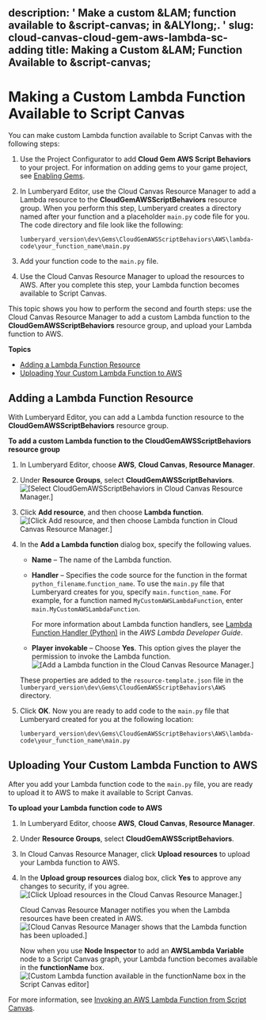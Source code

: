 description: ' Make a custom &LAM; function available to &script-canvas; in &ALYlong;. '
slug: cloud-canvas-cloud-gem-aws-lambda-sc-adding
title: Making a Custom &LAM; Function Available to &script-canvas;
---
# Making a Custom Lambda Function Available to Script Canvas<a name="cloud-canvas-cloud-gem-aws-lambda-sc-adding"></a>

You can make custom Lambda function available to Script Canvas with the following steps:

1. Use the Project Configurator to add **Cloud Gem AWS Script Behaviors** to your project\. For information on adding gems to your game project, see [Enabling Gems](gems-system-using-project-configurator.md)\.

1. In Lumberyard Editor, use the Cloud Canvas Resource Manager to add a Lambda resource to the **CloudGemAWSScriptBehaviors** resource group\. When you perform this step, Lumberyard creates a directory named after your function and a placeholder `main.py` code file for you\. The code directory and file look like the following:

   ```
   lumberyard_version\dev\Gems\CloudGemAWSScriptBehaviors\AWS\lambda-code\your_function_name\main.py
   ```

1. Add your function code to the `main.py` file\.

1. Use the Cloud Canvas Resource Manager to upload the resources to AWS\. After you complete this step, your Lambda function becomes available to Script Canvas\.

This topic shows you how to perform the second and fourth steps: use the Cloud Canvas Resource Manager to add a custom Lambda function to the **CloudGemAWSScriptBehaviors** resource group, and upload your Lambda function to AWS\.

**Topics**
+ [Adding a Lambda Function Resource](#cloud-canvas-cloud-gem-aws-lambda-sc-adding-to-resource-group)
+ [Uploading Your Custom Lambda Function to AWS](#cloud-canvas-cloud-gem-aws-lambda-sc-adding-uploading)

## Adding a Lambda Function Resource<a name="cloud-canvas-cloud-gem-aws-lambda-sc-adding-to-resource-group"></a>

With Lumberyard Editor, you can add a Lambda function resource to the **CloudGemAWSScriptBehaviors** resource group\.

**To add a custom Lambda function to the CloudGemAWSScriptBehaviors resource group**

1. In Lumberyard Editor, choose **AWS**, **Cloud Canvas**, **Resource Manager**\.

1. Under **Resource Groups**, select **CloudGemAWSScriptBehaviors**\.  
![\[Select CloudGemAWSScriptBehaviors in Cloud Canvas Resource Manager.\]](/images/cloud_canvas/cloud-canvas-cloud-gem-aws-lambda-sc-adding-1.png)

1. Click **Add resource**, and then choose **Lambda function**\.  
![\[Click Add resource, and then choose Lambda function in Cloud Canvas Resource Manager.\]](/images/cloud_canvas/cloud-canvas-cloud-gem-aws-lambda-sc-adding-2.png)

1. In the **Add a Lambda function** dialog box, specify the following values\.
   + **Name** – The name of the Lambda function\.
   + **Handler** – Specifies the code source for the function in the format `python_filename`\.`function_name`\. To use the `main.py` file that Lumberyard creates for you, specify `main.function_name`\. For example, for a function named `MyCustomAWSLambdaFunction`, enter `main.MyCustomAWSLambdaFunction`\.

      For more information about Lambda function handlers, see [Lambda Function Handler \(Python\)](https://docs.aws.amazon.com/lambda/latest/dg/python-programming-model-handler-types.html) in the *AWS Lambda Developer Guide*\.
   + **Player invokable** – Choose **Yes**\. This option gives the player the permission to invoke the Lambda function\.  
![\[Add a Lambda function in the Cloud Canvas Resource Manager.\]](/images/cloud_canvas/cloud-canvas-cloud-gem-aws-lambda-sc-adding-3.png)

   These properties are added to the `resource-template.json` file in the `lumberyard_version\dev\Gems\CloudGemAWSScriptBehaviors\AWS` directory\.

1. Click **OK**\. Now you are ready to add code to the `main.py` file that Lumberyard created for you at the following location:

   ```
   lumberyard_version\dev\Gems\CloudGemAWSScriptBehaviors\AWS\lambda-code\your_function_name\main.py
   ```

## Uploading Your Custom Lambda Function to AWS<a name="cloud-canvas-cloud-gem-aws-lambda-sc-adding-uploading"></a>

After you add your Lambda function code to the `main.py` file, you are ready to upload it to AWS to make it available to Script Canvas\.

**To upload your Lambda function code to AWS**

1. In Lumberyard Editor, choose **AWS**, **Cloud Canvas**, **Resource Manager**\.

1. Under **Resource Groups**, select **CloudGemAWSScriptBehaviors**\.

1. In Cloud Canvas Resource Manager, click **Upload resources** to upload your Lambda function to AWS\.

1. In the **Upload group resources** dialog box, click **Yes** to approve any changes to security, if you agree\.  
![\[Click Upload resources in the Cloud Canvas Resource Manager.\]](/images/cloud_canvas/cloud-canvas-cloud-gem-aws-lambda-sc-adding-4.png)

   Cloud Canvas Resource Manager notifies you when the Lambda resources have been created in AWS\.  
![\[Cloud Canvas Resource Manager shows that the Lambda function has been uploaded.\]](/images/cloud_canvas/cloud-canvas-cloud-gem-aws-lambda-sc-adding-5.png)

   Now when you use **Node Inspector** to add an **AWSLambda Variable** node to a Script Canvas graph, your Lambda function becomes available in the **functionName** box\.  
![\[Custom Lambda function available in the functionName box in the Script Canvas editor\]](/images/cloud_canvas/cloud-canvas-cloud-gem-aws-lambda-sc-adding-6.png)

For more information, see [Invoking an AWS Lambda Function from Script Canvas](cloud-canvas-cloud-gem-aws-lambda-sc.md)\.